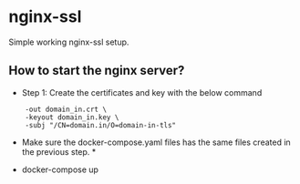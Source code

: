 # nginx-ssl
Simple working nginx-ssl setup. 

## How to start the nginx server?

* Step 1: Create the certificates and key with the below command 

```openssl req -x509 -nodes -days 365 -newkey rsa:2048 \
    -out domain_in.crt \
    -keyout domain_in.key \
    -subj "/CN=domain.in/O=domain-in-tls"
 ```

* Make sure the docker-compose.yaml files has the same files created in the previous step. *

* docker-compose up

